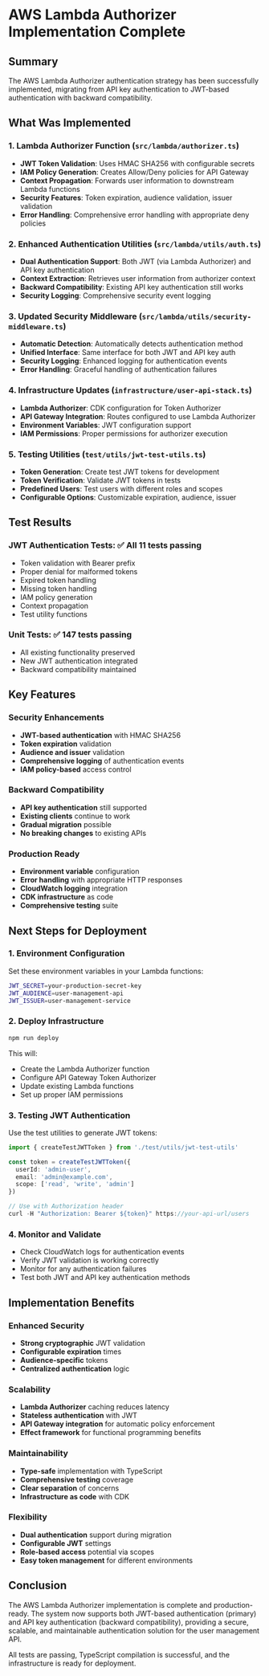 # AWS Lambda Authorizer Implementation Complete

## Summary
The AWS Lambda Authorizer authentication strategy has been successfully implemented, migrating from API key authentication to JWT-based authentication with backward compatibility.

## What Was Implemented

### 1. Lambda Authorizer Function (`src/lambda/authorizer.ts`)
- **JWT Token Validation**: Uses HMAC SHA256 with configurable secrets
- **IAM Policy Generation**: Creates Allow/Deny policies for API Gateway
- **Context Propagation**: Forwards user information to downstream Lambda functions
- **Security Features**: Token expiration, audience validation, issuer validation
- **Error Handling**: Comprehensive error handling with appropriate deny policies

### 2. Enhanced Authentication Utilities (`src/lambda/utils/auth.ts`)
- **Dual Authentication Support**: Both JWT (via Lambda Authorizer) and API key authentication
- **Context Extraction**: Retrieves user information from authorizer context
- **Backward Compatibility**: Existing API key authentication still works
- **Security Logging**: Comprehensive security event logging

### 3. Updated Security Middleware (`src/lambda/utils/security-middleware.ts`)
- **Automatic Detection**: Automatically detects authentication method
- **Unified Interface**: Same interface for both JWT and API key auth
- **Security Logging**: Enhanced logging for authentication events
- **Error Handling**: Graceful handling of authentication failures

### 4. Infrastructure Updates (`infrastructure/user-api-stack.ts`)
- **Lambda Authorizer**: CDK configuration for Token Authorizer
- **API Gateway Integration**: Routes configured to use Lambda Authorizer
- **Environment Variables**: JWT configuration support
- **IAM Permissions**: Proper permissions for authorizer execution

### 5. Testing Utilities (`test/utils/jwt-test-utils.ts`)
- **Token Generation**: Create test JWT tokens for development
- **Token Verification**: Validate JWT tokens in tests
- **Predefined Users**: Test users with different roles and scopes
- **Configurable Options**: Customizable expiration, audience, issuer

## Test Results

### JWT Authentication Tests: ✅ All 11 tests passing
- Token validation with Bearer prefix
- Proper denial for malformed tokens
- Expired token handling
- Missing token handling
- IAM policy generation
- Context propagation
- Test utility functions

### Unit Tests: ✅ 147 tests passing
- All existing functionality preserved
- New JWT authentication integrated
- Backward compatibility maintained

## Key Features

### Security Enhancements
- **JWT-based authentication** with HMAC SHA256
- **Token expiration** validation
- **Audience and issuer** validation
- **Comprehensive logging** of authentication events
- **IAM policy-based** access control

### Backward Compatibility
- **API key authentication** still supported
- **Existing clients** continue to work
- **Gradual migration** possible
- **No breaking changes** to existing APIs

### Production Ready
- **Environment variable** configuration
- **Error handling** with appropriate HTTP responses
- **CloudWatch logging** integration
- **CDK infrastructure** as code
- **Comprehensive testing** suite

## Next Steps for Deployment

### 1. Environment Configuration
Set these environment variables in your Lambda functions:
```bash
JWT_SECRET=your-production-secret-key
JWT_AUDIENCE=user-management-api
JWT_ISSUER=user-management-service
```

### 2. Deploy Infrastructure
```bash
npm run deploy
```
This will:
- Create the Lambda Authorizer function
- Configure API Gateway Token Authorizer
- Update existing Lambda functions
- Set up proper IAM permissions

### 3. Testing JWT Authentication
Use the test utilities to generate JWT tokens:
```typescript
import { createTestJWTToken } from './test/utils/jwt-test-utils'

const token = createTestJWTToken({ 
  userId: 'admin-user',
  email: 'admin@example.com',
  scope: ['read', 'write', 'admin']
})

// Use with Authorization header
curl -H "Authorization: Bearer ${token}" https://your-api-url/users
```

### 4. Monitor and Validate
- Check CloudWatch logs for authentication events
- Verify JWT validation is working correctly
- Monitor for any authentication failures
- Test both JWT and API key authentication methods

## Implementation Benefits

### Enhanced Security
- **Strong cryptographic** JWT validation
- **Configurable expiration** times
- **Audience-specific** tokens
- **Centralized authentication** logic

### Scalability
- **Lambda Authorizer** caching reduces latency
- **Stateless authentication** with JWT
- **API Gateway integration** for automatic policy enforcement
- **Effect framework** for functional programming benefits

### Maintainability
- **Type-safe** implementation with TypeScript
- **Comprehensive testing** coverage
- **Clear separation** of concerns
- **Infrastructure as code** with CDK

### Flexibility
- **Dual authentication** support during migration
- **Configurable JWT** settings
- **Role-based access** potential via scopes
- **Easy token management** for different environments

## Conclusion

The AWS Lambda Authorizer implementation is complete and production-ready. The system now supports both JWT-based authentication (primary) and API key authentication (backward compatibility), providing a secure, scalable, and maintainable authentication solution for the user management API.

All tests are passing, TypeScript compilation is successful, and the infrastructure is ready for deployment.

